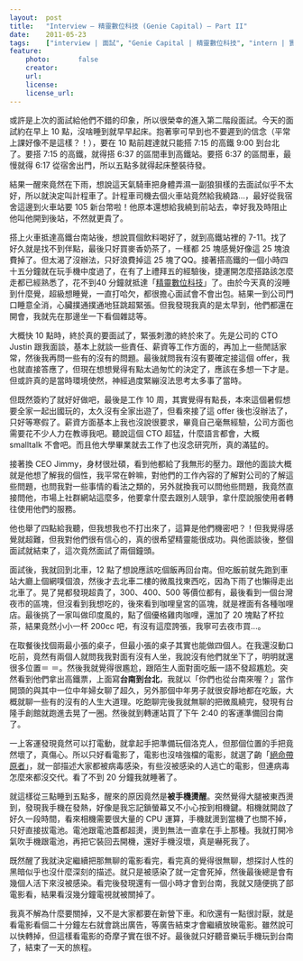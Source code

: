 ```yaml
---
layout:  post
title:   "Interview – 精靈數位科技 (Genie Capital) – Part II"
date:    2011-05-23
tags:    ["interview | 面試", "Genie Capital | 精靈數位科技", "intern | 實習"]
feature:
    photo:       false
    creator:     
    url:         
    license:     
    license_url: 
---
```


或許是上次的面試給他們不錯的印象，所以很榮幸的進入第二階段面試。今天的面試約在早上 10 點，沒啥睡到就早早起床。抱著寧可早到也不要遲到的信念（平常上課好像不是這樣？！），要在 10 點前趕達就只能搭 7:15 的高鐵 9:00 到台北了。要搭 7:15 的高鐵，就得搭 6:37 的區間車到高鐵站。要搭 6:37 的區間車，最慢就得 6:17 從宿舍出門，所以五點多就得起床整裝待發。

結果一醒來竟然在下雨，想說這天氣騎車把身體弄濕一副狼狽樣的去面試似乎不太好，所以就決定叫計程車了。計程車司機去個火車站竟然給我繞路...，最好從我宿舍這邊到火車站要 105 新台幣啦！他原本還想給我繞到前站去，幸好我及時阻止他叫他開到後站，不然就更貴了。

搭上火車抵達高鐵台南站後，想說買個飲料喝好了，就到高鐵站裡的 7-11。找了好久就是找不到伴點，最後只好買麥香奶茶了，一樣都 25 塊感覺好像這 25 塊浪費掉了。但太渴了沒辦法，只好浪費掉這 25 塊了QQ。接著搭高鐵的一個小時四十五分鐘就在玩手機中度過了，在有了上禮拜五的經驗後，捷運開怎麼搭路該怎麼走都已經熟悉了，花不到40 分鐘就抵達「[精靈數位科技](http://geniecapital.com/)」了。由於今天真的沒睡到什麼覺，超級想睡覺，一直打哈欠，都很擔心面試會不會出包。結果一到公司門口睡意全消，心臟撲通撲通地狂跳超緊張。但我發現我真的是太早到，他們都還在開會，我就先在那邊坐一下看個雜誌等。

大概快 10 點時，終於真的要面試了，緊張刺激的終於來了。先是公司的 CTO Justin 跟我面談，基本上就談一些責任、薪資等工作方面的，再加上一些閒話家常，然後我再問一些有的沒有的問題。最後就問我有沒有要確定接這個 offer，我也就直接答應了，但現在想想覺得有點太過匆忙的決定了，應該在多想一下才是。但或許真的是當時環境使然，神經過度緊繃沒法思考太多事了當時。

但既然簽約了就好好做吧，最後是工作 10 周，其實覺得有點長，本來這個暑假想要全家一起出國玩的，太久沒有全家出遊了，但看來接了這 offer 後也沒辦法了，只好等寒假了。薪資方面基本上我也沒說很要求，畢竟自己毫無經驗，公司方面也需要花不少人力在教導我吧。聽說這個 CTO 超猛，什麼語言都會，大概 smalltalk 不會吧。而且他大學畢業就去工作了也沒念研究所，真的滿猛的。

接著換 CEO Jimmy，身材很壯碩，看到他都給了我無形的壓力。跟他的面談大概就是他想了解我的個性，我平常在幹嘛，對他們的工作內容的了解對公司的了解這些問題，也問我對一些事情的看法之類的，另外就換我可以問他些問題，我竟然直接問他，市場上社群網站這麼多，他要拿什麼去跟別人競爭，拿什麼說服使用者轉往使用他們的服務。

他也舉了四點給我聽，但我想我也不打出來了，這算是他們機密吧？！但我覺得感覺就超難，但我對他們很有信心的，真的很希望精靈能很成功。與他面談後，整個面試就結束了，這次竟然面試了兩個鐘頭。

面試後，我就回到北車，12 點了想說應該吃個飯再回台南。但吃飯前就先跑到車站大廳上個網噗個浪，然後才去北車二樓的微風找東西吃，因為下雨了也懶得走出北車了。晃了晃都發現超貴了，300、400、500 等價位都有，最後看到一個台灣夜市的區塊，但沒看到我想吃的，後來看到咖哩皇宮的區塊，就是裡面有各種咖哩店。最後挑了一家叫做印度風的，點了個優格雞肉咖哩，還加了 20 塊點了杯拉茶，結果竟然小小一杯 200cc 吧，有沒有這麼誇張，我寧可去夜市買...。

在取餐後找個兩最小張的桌子，但最小張的桌子其實也能做四個人。在我還沒動口吃前，竟然有兩個人就問我我對面有沒有人坐，我說沒有他們就坐下了，明明就還很多位置＝ ＝。然後我就覺得很尷尬，跟陌生人面對面吃飯一語不發超尷尬。突然看到他們拿出高鐵票，上面寫**台南到台北**，我就以「你們也從台南來喔？」當作開頭的與其中一位中年婦女聊了超久，另外那個中年男子就很安靜地都在吃飯，大概就聊一些有的沒有的人生大道理。吃飽聊完後我就無聊的把微風繞完，發現有台隆手創館就跑進去晃了一圈。然後就到轉運站買了下午 2:40 的客運準備回台南了。

一上客運發現竟然可以打電動，就拿起手把準備玩個洛克人，但那個位置的手把竟然壞了，真傷心。所以只好看電影了，電影也沒啥強檔的電影，就選了齣「[絕命帶原者](http://www.truemovie.com/2009moviedata/Carriers.htm)」，就一部描述大家都被病毒感染，有些沒被感染的人逃亡的電影，但連病毒怎麼來都沒交代。看了不到 20 分鐘我就睡著了。

就這樣從三點睡到五點多，醒來的原因竟然是**被手機燙醒**。突然覺得大腿被東西燙到，發現我手機在發熱，好像是我忘記鎖螢幕又不小心按到相機鍵。相機就開啟了好久一段時間，看來相機需要很大量的 CPU 運算，手機就燙到當機了也關不掉，只好直接拔電池。電池跟電池蓋都超燙，燙到無法一直拿在手上那種。我就打開冷氣吹手機跟電池，再把它裝回去開機，還好手機沒壞，真是嚇死我了。

既然醒了我就決定繼續把那無聊的電影看完，看完真的覺得很無聊，想探討人性的黑暗似乎也沒什麼深刻的描述。就只是被感染了就一定會死掉，然後最後總是會有幾個人活下來沒被感染。看完後發現還有一個小時才會到台南，我就又隨便挑了部電影看，結果看沒幾分鐘電視就被關掉了。

我真不解為什麼要關掉，又不是大家都要在新營下車。和欣還有一點很討厭，就是看電影看個二十分鐘左右就會跳出廣告，等廣告結束才會繼續放映電影。雖然說可以快轉掉，但這樣看電影的奇摩子實在很不好。最後就只好聽音樂玩手機玩到台南了，結束了一天的旅程。

